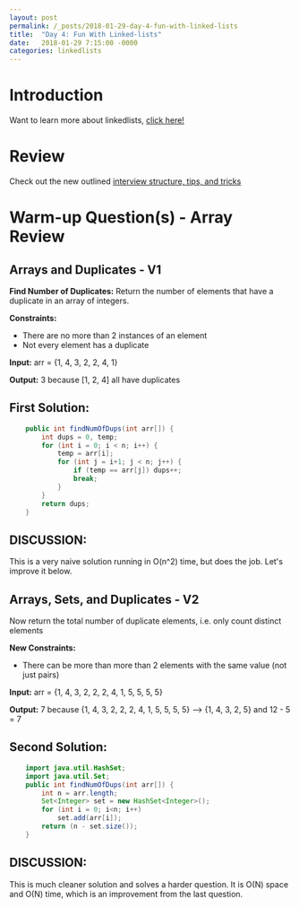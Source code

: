 ```yaml
---
layout: post
permalink: /_posts/2018-01-29-day-4-fun-with-linked-lists
title:  "Day 4: Fun With Linked-lists"
date:   2018-01-29 7:15:00 -0000
categories: linkedlists
---
```


# Introduction
Want to learn more about linkedlists, [click here!](../interview/resources)

# Review 
Check out the new outlined [interview structure, tips, and tricks](../interview/structure)

# Warm-up Question(s) - Array Review
## Arrays and Duplicates - V1 

**Find Number of Duplicates:** Return the number of elements that have a duplicate in an array of integers.

**Constraints:** 
*	There are no more than 2 instances of an element
*	Not every element has a duplicate

**Input:** arr = {1, 4, 3, 2, 2, 4, 1}

**Output:** 3 because [1, 2, 4] all have duplicates

## First Solution:
```java
    public int findNumOfDups(int arr[]) {
        int dups = 0, temp;
        for (int i = 0; i < n; i++) {
            temp = arr[i];
            for (int j = i+1; j < n; j++) {
                if (temp == arr[j]) dups++;
                break;
            }
        }
        return dups;
    }
```

## DISCUSSION:
This is a very naive solution running in O(n^2) time, but does the job. Let's improve it below.

## Arrays, Sets, and Duplicates - V2
Now return the total number of duplicate elements, i.e. only count distinct elements

**New Constraints:** 
*   There can be more than more than 2 elements with the same value (not just pairs)

**Input:** arr = {1, 4, 3, 2, 2, 2, 4, 1, 5, 5, 5, 5}

**Output:** 7 because {1, 4, 3, 2, 2, 2, 4, 1, 5, 5, 5, 5}  --> {1, 4, 3, 2, 5} and 12 - 5 = 7

## Second Solution:
```java
    import java.util.HashSet;
    import java.util.Set;
    public int findNumOfDups(int arr[]) {
        int n = arr.length;
        Set<Integer> set = new HashSet<Integer>();
        for (int i = 0; i<n; i++) 
            set.add(arr[i]);	
        return (n - set.size());
    }
```

## DISCUSSION:
This is much cleaner solution and solves a harder question. 
It is O(N) space and O(N) time, which is an improvement from the last question.
